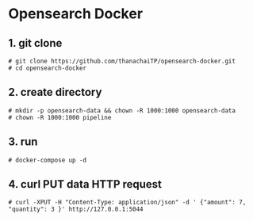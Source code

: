 # Opensearch Docker

## 1. git clone 
```
# git clone https://github.com/thanachaiTP/opensearch-docker.git
# cd opensearch-docker
```

## 2. create directory 
```
# mkdir -p opensearch-data && chown -R 1000:1000 opensearch-data
# chown -R 1000:1000 pipeline
```

## 3. run
```
# docker-compose up -d
```

## 4. curl PUT data HTTP request
```
# curl -XPUT -H "Content-Type: application/json" -d ' {"amount": 7, "quantity": 3 }' http://127.0.0.1:5044
```

